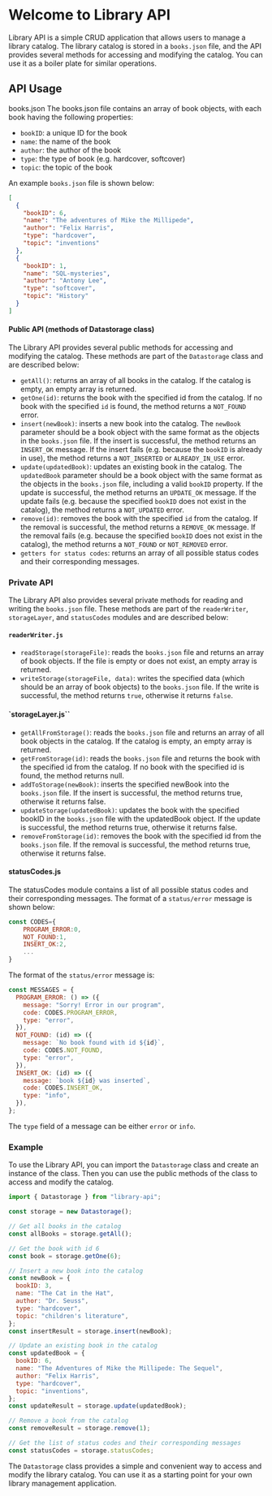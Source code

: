 # Welcome to Library API

Library API is a simple CRUD application that allows users to manage a library catalog. The library catalog is stored in a `books.json` file, and the API provides several methods for accessing and modifying the catalog. You can use it as a boiler plate for similar operations.

## API Usage
books.json
The books.json file contains an array of book objects, with each book having the following properties:

- `bookID`: a unique ID for the book
- `name`: the name of the book
- `author`: the author of the book
- `type`: the type of book (e.g. hardcover, softcover)
- `topic`: the topic of the book

An example `books.json` file is shown below:

```json
[
  {
    "bookID": 6,
    "name": "The adventures of Mike the Millipede",
    "author": "Felix Harris",
    "type": "hardcover",
    "topic": "inventions"
  },
  {
    "bookID": 1,
    "name": "SQL-mysteries",
    "author": "Antony Lee",
    "type": "softcover",
    "topic": "History"
  }
]
```

#### Public API (methods of Datastorage class)

The Library API provides several public methods for accessing and modifying the catalog. These methods are part of the `Datastorage` class and are described below:

- `getAll()`: returns an array of all books in the catalog. If the catalog is empty, an empty array is returned.
- `getOne(id)`: returns the book with the specified id from the catalog. If no book with the specified `id` is found, the method returns a `NOT_FOUND` error.
- `insert(newBook)`: inserts a new book into the catalog. The `newBook` parameter should be a book object with the same format as the objects in the `books.json` file. If the insert is successful, the method returns an `INSERT_OK` message. If the insert fails (e.g. because the `bookID` is already in use), the method returns a `NOT_INSERTED` or `ALREADY_IN_USE` error.
- `update(updatedBook)`: updates an existing book in the catalog. The `updatedBook` parameter should be a book object with the same format as the objects in the `books.json` file, including a valid `bookID` property. If the update is successful, the method returns an `UPDATE_OK` message. If the update fails (e.g. because the specified `bookID` does not exist in the catalog), the method returns a `NOT_UPDATED` error.
- `remove(id)`: removes the book with the specified `id` from the catalog. If the removal is successful, the method returns a `REMOVE_OK` message. If the removal fails (e.g. because the specified `bookID` does not exist in the catalog), the method returns a `NOT_FOUND` or `NOT_REMOVED` error.
- `getters for status codes`: returns an array of all possible status codes and their corresponding messages.

### Private API

The Library API also provides several private methods for reading and writing the `books.json` file. These methods are part of the `readerWriter`, `storageLayer`, and `statusCodes` modules and are described below:

#### `readerWriter.js`

- `readStorage(storageFile)`: reads the `books.json` file and returns an array of book objects. If the file is empty or does not exist, an empty array is returned.
- `writeStorage(storageFile, data)`: writes the specified data (which should be an array of book objects) to the `books.json` file. If the write is successful, the method returns `true`, otherwise it returns `false`.

#### `storageLayer.js``

- `getAllFromStorage()`: reads the `books.json` file and returns an array of all book objects in the catalog. If the catalog is empty, an empty array is returned.
- `getFromStorage(id)`: reads the `books.json` file and returns the book with the specified id from the catalog. If no book with the specified id is found, the method returns null.
- `addToStorage(newBook)`: inserts the specified newBook into the `books.json` file. If the insert is successful, the method returns true, otherwise it returns false.
- `updateStorage(updatedBook)`: updates the book with the specified bookID in the `books.json` file with the updatedBook object. If the update is successful, the method returns true, otherwise it returns false.
- `removeFromStorage(id)`: removes the book with the specified id from the `books.json` file. If the removal is successful, the method returns true, otherwise it returns false.

#### statusCodes.js

The statusCodes module contains a list of all possible status codes and their corresponding messages. The format of a `status/error` message is shown below:

```js
const CODES={
    PROGRAM_ERROR:0,
    NOT_FOUND:1,
    INSERT_OK:2,
    ...
}
```

The format of the `status/error` message is:

```js
const MESSAGES = {
  PROGRAM_ERROR: () => ({
    message: "Sorry! Error in our program",
    code: CODES.PROGRAM_ERROR,
    type: "error",
  }),
  NOT_FOUND: (id) => ({
    message: `No book found with id ${id}`,
    code: CODES.NOT_FOUND,
    type: "error",
  }),
  INSERT_OK: (id) => ({
    message: `book ${id} was inserted`,
    code: CODES.INSERT_OK,
    type: "info",
  }),
};
```

The `type` field of a message can be either `error` or `info`.

### Example
To use the Library API, you can import the `Datastorage` class and create an instance of the class. Then you can use the public methods of the class to access and modify the catalog.

```js
import { Datastorage } from "library-api";

const storage = new Datastorage();

// Get all books in the catalog
const allBooks = storage.getAll();

// Get the book with id 6
const book = storage.getOne(6);

// Insert a new book into the catalog
const newBook = {
  bookID: 3,
  name: "The Cat in the Hat",
  author: "Dr. Seuss",
  type: "hardcover",
  topic: "children's literature",
};
const insertResult = storage.insert(newBook);

// Update an existing book in the catalog
const updatedBook = {
  bookID: 6,
  name: "The Adventures of Mike the Millipede: The Sequel",
  author: "Felix Harris",
  type: "hardcover",
  topic: "inventions",
};
const updateResult = storage.update(updatedBook);

// Remove a book from the catalog
const removeResult = storage.remove(1);

// Get the list of status codes and their corresponding messages
const statusCodes = storage.statusCodes;
```

The `Datastorage` class provides a simple and convenient way to access and modify the library catalog. You can use it as a starting point for your own library management application.
